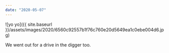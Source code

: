 ```yaml
---
date: "2020-05-07"
---
```


![yo yo]({{ site.baseurl }}/assets/images/2020/6560c92557b1f76c760e20d5649ea1c0ebe004d6.jpg)

We went out for a drive in the digger too.

